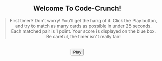 <style>
#greet-text{
    text-align: center;
}

.play-container{
    text-align: center;
}

.greet-container{
    text-align: center;
}

#play-button{
    display: block;
    margin: auto;
}

#close-game{
    display: none;
    margin: auto;
    background-color: rgb(223, 109, 109);
}

#game-container{
    position: relative !important;
    --bg-color: #90fff0 !important;
    --bg-color-light: #ff00c8; 
    background: linear-gradient(-45deg, var(--bg-color), var(--bg-color-light), var(--bg-color), var(--bg-color-light));
    background-size: 1200% 1200% !important;
    animation: gradient 7s ease infinite !important;
    text-align: center;
    width: 480px;
    height: 480px;
    border-radius: 20px;
    margin: auto;
    display: none;
}
#timer-container{
  display: none;
}
#bar{
  margin-top: 40px;
  font-family: 'Fira Mono', monospace !important;
  border-collapse: collapse;
  width: 100%;
  border-radius: 0.75em;
  box-shadow: 0 0 0.5em #175178;
  padding: 10px 10px;
}
.bar-1 {
  margin-left: 10px;
  width: 150px;
  height: 80px;
  border-radius: 40px;
  background-color: #90fff0;
  color: #000000;
  border: #ffffff;
}
.bar-2{
  width: 150px;
  text-align: center;
  height: 120px;
  margin-left: 20px;
  border-radius: 40px;
  background-color: #ff00c8;
  color: #000000;
  border: #ffffff;
}
#game {
  justify-self: center;
  display: grid;
  grid-template-columns: repeat(4, 1fr);
  grid-template-rows: repeat(4, 1fr);
  width: 450px;
  height: 450px;  
}
.flip-card {
  background-color: transparent;
  width: 100px;
  height: 100px;
  perspective: 1000px;
  margin-top: 0px;
  position: relative;
  text-align: center;
  transition: transform 0.6s;
  transform-style: preserve-3d;
}
.flip-card div {
  display: flex;
  justify-content: center;
  align-items: center;
  position: absolute;
  width: 100%;
  height: 100%;
  backface-visibility: hidden;
}
.flip-card .flip-card-front {
  width: 100px;
  height: 100px;
  background-color: #ff0000;
  border-radius: 20px;
}
.flip-card .flip-card-back {
  width: 100px;
  height: 100px;
  background-color: #f1dd00;
  transform: rotateY(180deg);
  border-radius: 20px;
}
.flip-card.flipped {
  transform: rotateY(180deg);
}
#canvas{
  position: relative;
  display: block;
  padding-top: 22px;
  margin: 21px
}
img {
  width: 50px;
  height: 50px;
}    
.frozen {
  pointer-events: none;
  opacity: 1;
}
.frozen-text {
  display: none;
  position: absolute;
  top: 50%;
  left: 50%;
  transform: translate(-50%, -50%);
  font-size: 36px;
  font-weight: bold;
  font-family: "Lucida Console", "Monaco", monospace;
  color: #ff9304;
  text-align: center;
}
.frozen .frozen-text {
  display: block;
}
#popup-image {
  position: absolute;
  display: none;
  top: 45%;
  left: 50%;
  transform: translate(-50%, -50%);
  width: 400px;
  height: 300px;
}
.progressbar {
  width: 200px;
  border: solid 1px #ffffff;
  border-radius: 6px;
}
.progressbar .inner {
  height: 15px;
  animation: progressbar-countdown;
  animation-duration: 40s;
  animation-iteration-count: 1;
  animation-fill-mode: forwards;
  animation-play-state: paused;
  animation-timing-function: linear;
  border-radius: 6px;
}
@keyframes progressbar-countdown {
  0% {
    width: 100%;
    background: #1aff00;
  }
  100% {
    width: 0%;
    background: #F00;
  }
}
#highscores{
  font-family: 'Fira Mono', monospace !important;
  border-collapse: collapse;
  width: 100%;
  border-radius: 0.75em;
  box-shadow: 0 0 0.5em #175178;
  padding: 10px 10px;
  display: table;
}         
</style>

<div class="greet-container">
  <h2>Welcome To Code-Crunch!</h2>
  <blockquote id = "greet-text">First timer? Don't worry! You'll get the hang of it. Click the Play button, and try to match as many cards as possible in under 25 seconds. Each matched pair is 1 point. Your score is displayed on the blue box. Be careful, the timer isn't really fair!</blockquote>
</div>
<br>
<div class="play-container">
  <button type="button" id="play-button">Play</button>
  <button type="button" id="close-game">Close</button>
  <div id="timer-container">
    <div id = "timer">
      <table id="bar">
        <tr>
          <th><button type="button" class="bar-1"><span id="match-count">Score</span></button></th>
          <th><button type="button" class="bar-2"></button></th>
          <th><div id='progressbar'></div></th>
        </tr>
      </table>
    </div>
  </div>
  <br>
  <div id="game-container">
      <section id="canvas" class="hidden">
      <div id='progressbar'></div>
      <div id="game">
      </div>
      <img id="popup-image" src="{{site.baseurl}}/images/m.png">
    </section>
  </div>
  <br>
</div>
<script>
var gameDiv = document.getElementById('game');

// for loop: creating 16 cards each with a unique id
for (let i = 1; i <= 16; i++) {
  var flipCardDiv = document.createElement('div');
  flipCardDiv.id = 'flip-card-' + i;
  flipCardDiv.classList.add('flip-card');
  flipCardDiv.innerHTML = `
    <div class="flip-card-front"></div>
    <div class="flip-card-back"></div>
  `;
  gameDiv.appendChild(flipCardDiv);
}

var canvas = document.querySelector("#canvas");
var flipCardElements = document.querySelectorAll(".flip-card");
var sides = document.querySelectorAll(".flip-card .flip-card-back");
var replay = document.querySelector("#close-game");
var matchCountDisplay = document.querySelector("#match-count");
var matchCounter = 0;
var totalCards = flipCardElements.length;
var matchedCards = [];
var url = "{{site.baseurl}}/images/";

// onevent click listeners for play button and close button (closing and starting the game restarts the game including score and timer)
var playbutton = document.getElementById("play-button");
var closegame = document.getElementById("close-game");
var playButton = document.querySelector("#play-button");
playbutton.onclick = function() {
  document.getElementById("game-container").style.display = "block";
  document.getElementById("timer-container").style.display = "block";
  document.getElementById("play-button").style.display = "none";
  document.getElementById("close-game").style.display = "block";
}
closegame.onclick = function() {
  document.getElementById("game-container").style.display = "none";
  document.getElementById("timer-container").style.display = "none";
  document.getElementById("play-button").style.display = "block";
  document.getElementById("close-game").style.display = "none";
}
playButton.addEventListener("click", function() {
  canvas.classList.remove("hidden");
});


function getRandomIndex(length) {
  return Math.floor(Math.random() * length);
}

var possibleSides = [
                      url + "bug.png",
                      url + "bug.png", 
                      url + "c.png",
                      url + "c.png",  
                      url + "ch.png", 
                      url + "ch.png", 
                      url + "d.png", 
                      url + "d.png",
                      url + "e.png", 
                      url + "e.png",
                      url + "g.png",
                      url + "g.png",  
                      url + "s.png", 
                      url + "s.png", 
                      url + "sc.png",   
                      url + "sc.png"];

function getRandomSide(randomIndex) {
  randomIndex = getRandomIndex(possibleSides.length);
  var side = possibleSides[randomIndex];
  possibleSides.splice(randomIndex, 1);
  return side;
}

function assignSides(sides) {
  var sidesPostReplay = possibleSides.slice();  // since the reset function relies on possibleSides being repeated, it is more efficient to make a copy of the list instead
  for (var i = 0; i < 16; i++) {
    sides[i].innerHTML = '<img src="' + getRandomSide() + '">';
  }
  possibleSides = sidesPostReplay;
}

function unFlipped(card) {
  return !card.classList.contains("flipped");
}

var flippedCards = [];
function areMatching(flippedCards) {
  return (flippedCards[0].innerHTML == flippedCards[1].innerHTML);
}

var flipTimeout = 800;
function hideCards(flippedCards) {
  setTimeout(function() {
    flippedCards[0].classList.remove("flipped");
    flippedCards[1].classList.remove("flipped");
  }, 
  flipTimeout);
}

function reset(sides, flipCardElements) {
  assignSides(sides);
  matchedCards = [];
  flipCardElements.forEach(function(card) {
    card.classList.remove("flipped");
  });
}

assignSides(sides);
canvas.addEventListener("click", function(event) {
  if (event.target.classList.contains("flip-card-front")) {
    var card = event.target.closest(".flip-card");
    if (unFlipped(card)) {
      card.classList.add("flipped");
      flippedCards.push(card);
    }
    if (flippedCards.length === 2) {
      if (areMatching(flippedCards)) {
        matchCountDisplay.textContent = ++matchCounter;
        matchedCards.push(...flippedCards);
      } else {
        hideCards(flippedCards);
      }
      flippedCards = [];
    }
  }
});

function createProgressbar(id, duration, callback) {
  var progbar = document.getElementById(id);
  progbar.className = 'progressbar';
  var progbarinner = document.createElement('div');
  progbarinner.className = 'inner';
  progbarinner.style.animationDuration = duration;
  if (typeof(callback) === 'function')
    progbarinner.addEventListener('animationend', callback);
    progbar.appendChild(progbarinner);
  progbarinner.style.animationPlayState = 'running';
}

addEventListener('load', () => createProgressbar('progressbar', '15s', () => {
  var scrnfreeze = document.getElementById("game-container");
  scrnfreeze.classList.add("frozen");
  document.getElementById("popup-image").style.display = "block";
}));

replay.addEventListener("click", function() {
  var scrnfreeze = document.getElementById("game-container");
  reset(sides, flipCardElements);
  matchCounter = 0;
  matchCountDisplay.textContent = matchCounter;
  scrnfreeze.classList.remove("frozen");
  document.getElementById("popup-image").style.display = "none";
});
</script>